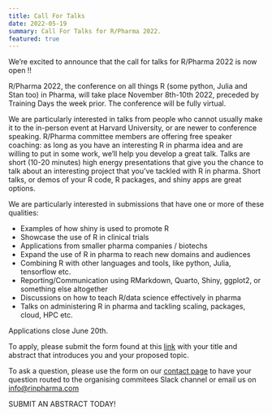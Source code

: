 ```yaml
---
title: Call For Talks 
date: 2022-05-19
summary: Call For Talks for R/Pharma 2022.
featured: true
---
```


We’re excited to announce that the call for talks for R/Pharma 2022 is now open !!

R/Pharma 2022, the conference on all things R (some python, Julia and Stan too) in Pharma, will take place November 8th-10th 2022, preceded by Training Days the week prior.  The conference will be fully virtual.

We are particularly interested in talks from people who cannot usually make it to the in-person event at Harvard University, or are newer to conference speaking.  R/Pharma committee members are offering free speaker coaching: as long as you have an interesting R in pharma idea and are willing to put in some work, we’ll help you develop a great talk.  Talks are short (10-20 minutes) high energy presentations that give you the chance to talk about an interesting project that you’ve tackled with R in pharma. Short talks, or demos of your R code, R packages, and shiny apps are great options. 

We are particularly interested in submissions that have one or more of these qualities:

-  Examples of how shiny is used to promote R
-  Showcase the use of R in clinical trials
-  Applications from smaller pharma companies / biotechs
-  Expand the use of R in pharma to reach new domains and audiences
-  Combining R with other languages and tools, like python, Julia, tensorflow etc.
-  Reporting/Communication using RMarkdown, Quarto, Shiny, ggplot2, or something else altogether
-  Discussions on how to teach R/data science effectively in pharma
-  Talks on administering R in pharma and tackling scaling, packages, cloud, HPC etc.

Applications close June 20th.

To apply, please submit the form found at this [link](https://rinpharma.com/html/call4papers/)  with your title and abstract that introduces you and your proposed topic. 

To ask a question, please use the form on our [contact page](https://rinpharma.com/contact/) to have your question routed to the organising commitees Slack channel or email us on info@rinpharma.com

SUBMIT AN ABSTRACT TODAY!
